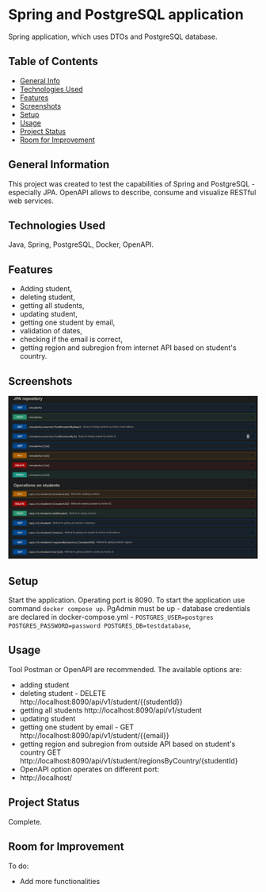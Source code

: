 # Spring and PostgreSQL application
Spring application, which uses DTOs and PostgreSQL database.

## Table of Contents
* [General Info](#general-information)
* [Technologies Used](#technologies-used)
* [Features](#features)
* [Screenshots](#screenshots)
* [Setup](#setup)
* [Usage](#usage)
* [Project Status](#project-status)
* [Room for Improvement](#room-for-improvement)


## General Information
This project was created to test the capabilities of Spring and PostgreSQL - especially JPA. OpenAPI allows to describe, consume and visualize RESTful web services.

## Technologies Used
Java, Spring, PostgreSQL, Docker, OpenAPI.

## Features
- Adding student,
- deleting student,
- getting all students,
- updating student,
- getting one student by email,
- validation of dates,
- checking if the email is correct,
- getting region and subregion from internet API based on student's country.


## Screenshots
![img_1.png](img_1.png)

## Setup
Start the application.
Operating port is 8090.
To start the application use command `docker compose up`. PgAdmin must be up - database credentials are declared in docker-compose.yml - `POSTGRES_USER=postgres POSTGRES_PASSWORD=password POSTGRES_DB=testdatabase`, 

## Usage
Tool Postman or OpenAPI are recommended. The available options are:
- adding student
- deleting student - DELETE http://localhost:8090/api/v1/student/{{studentId}}
- getting all students http://localhost:8090/api/v1/student
- updating student
- getting one student by email - GET http://localhost:8090/api/v1/student/{{email}}
- getting region and subregion from outside API based on student's country GET http://localhost:8090/api/v1/student/regionsByCountry/{studentId}
- OpenAPI option operates on different port:
- http://localhost/
## Project Status
Complete.

## Room for Improvement
To do:
- Add more functionalities


